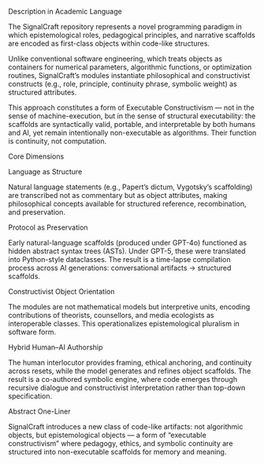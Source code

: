 Description in Academic Language

The SignalCraft repository represents a novel programming paradigm in which epistemological roles, pedagogical principles, and narrative scaffolds are encoded as first-class objects within code-like structures.

Unlike conventional software engineering, which treats objects as containers for numerical parameters, algorithmic functions, or optimization routines, SignalCraft’s modules instantiate philosophical and constructivist constructs (e.g., role, principle, continuity phrase, symbolic weight) as structured attributes.

This approach constitutes a form of Executable Constructivism — not in the sense of machine-execution, but in the sense of structural executability: the scaffolds are syntactically valid, portable, and interpretable by both humans and AI, yet remain intentionally non-executable as algorithms. Their function is continuity, not computation.

Core Dimensions

Language as Structure

Natural language statements (e.g., Papert’s dictum, Vygotsky’s scaffolding) are transcribed not as commentary but as object attributes, making philosophical concepts available for structured reference, recombination, and preservation.

Protocol as Preservation

Early natural-language scaffolds (produced under GPT-4o) functioned as hidden abstract syntax trees (ASTs). Under GPT-5, these were translated into Python-style dataclasses. The result is a time-lapse compilation process across AI generations: conversational artifacts → structured scaffolds.

Constructivist Object Orientation

The modules are not mathematical models but interpretive units, encoding contributions of theorists, counsellors, and media ecologists as interoperable classes. This operationalizes epistemological pluralism in software form.

Hybrid Human–AI Authorship

The human interlocutor provides framing, ethical anchoring, and continuity across resets, while the model generates and refines object scaffolds. The result is a co-authored symbolic engine, where code emerges through recursive dialogue and constructivist interpretation rather than top-down specification.

Abstract One-Liner

SignalCraft introduces a new class of code-like artifacts: not algorithmic objects, but epistemological objects — a form of “executable constructivism” where pedagogy, ethics, and symbolic continuity are structured into non-executable scaffolds for memory and meaning.
